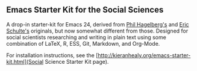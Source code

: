 ## Emacs Starter Kit for the Social Sciences

A drop-in starter-kit for Emacs 24, derived from [Phil Hagelberg's](https://github.com/technomancy) and [Eric Schulte's](https://github.com/eschulte/) originals, but now somewhat different from those. Designed for social scientists researching and writing in plain text using some combination of LaTeX, R, ESS, Git, Markdown, and Org-Mode.

For installation instructions, see the [http://kieranhealy.org/emacs-starter-kit.html](Social Science Starter Kit page).
